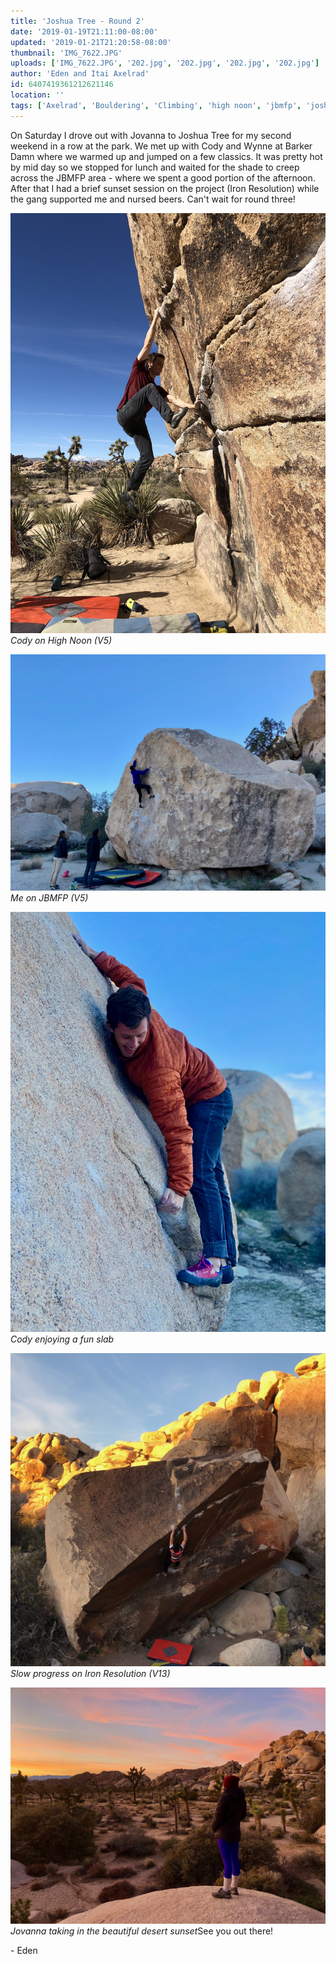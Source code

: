 ```yaml
---
title: 'Joshua Tree - Round 2'
date: '2019-01-19T21:11:00-08:00'
updated: '2019-01-21T21:20:58-08:00'
thumbnail: 'IMG_7622.JPG'
uploads: ['IMG_7622.JPG', '202.jpg', '202.jpg', '202.jpg', '202.jpg']
author: 'Eden and Itai Axelrad'
id: 6407419361212621146
location: ''
tags: ['Axelrad', 'Bouldering', 'Climbing', 'high noon', 'jbmfp', 'joshua tree', 'sunset']
---
```

On Saturday I drove out with Jovanna to Joshua Tree for my second weekend in a row at the park. We met up with Cody and Wynne at Barker Damn where we warmed up and jumped on a few classics. It was pretty hot by mid day so we stopped for lunch and waited for the shade to creep across the JBMFP area - where we spent a good portion of the afternoon. After that I had a brief sunset session on the project (Iron Resolution) while the gang supported me and nursed beers. Can't wait for round three!

![image alt](uploads/IMG_7622.JPG)*Cody on High Noon (V5)*

![image alt](uploads/IMG_7640%202.jpg)*Me on JBMFP (V5)*

![image alt](uploads/IMG_7661%202.jpg)*Cody enjoying a fun slab*

![image alt](uploads/IMG_3110%202.jpg)*Slow progress on Iron Resolution (V13)*

![image alt](uploads/IMG_7668%202.jpg)*Jovanna taking in the beautiful desert sunset*See you out there!

\- Eden
